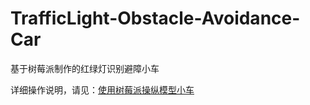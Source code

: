 # TrafficLight-Obstacle-Avoidance-Car
基于树莓派制作的红绿灯识别避障小车

详细操作说明，请见：[使用树莓派操纵模型小车](https://zhuanlan.zhihu.com/p/37764566)
